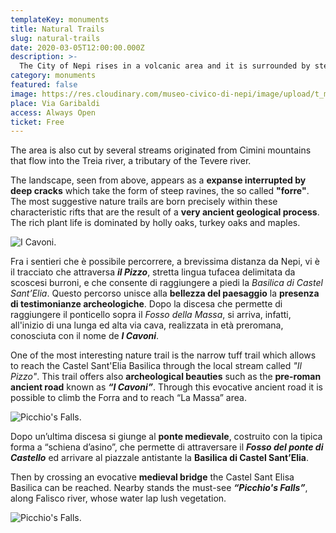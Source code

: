 ```yaml
---
templateKey: monuments
title: Natural Trails
slug: natural-trails
date: 2020-03-05T12:00:00.000Z
description: >-
  The City of Nepi rises in a volcanic area and it is surrounded by steep ravines called “Forre”, generated by ancient geological processes. There are a lot of natural trails to hike.
category: monuments
featured: false
image: https://res.cloudinary.com/museo-civico-di-nepi/image/upload/t_museo/v1587390451/natura-01_uyzyci.jpg
place: Via Garibaldi
access: Always Open
ticket: Free
---
```

The area is also cut by several streams originated from Cimini mountains that flow into the Treia river, a tributary of the Tevere river.

The landscape, seen from above, appears as a **expanse interrupted by deep cracks** which take the form of steep ravines, the so called **"forre"**. The most suggestive nature trails are born precisely within these characteristic rifts that are the result of a **very ancient geological process**. The rich plant life is dominated by holly oaks, turkey oaks and maples.

![I Cavoni.](https://res.cloudinary.com/museo-civico-di-nepi/image/upload/t_museo/v1587390452/natura-02_jjbqcr.jpg)

Fra i sentieri che è possibile percorrere, a brevissima distanza da Nepi, vi è il tracciato che attraversa _**il Pizzo**_, stretta lingua tufacea delimitata da scoscesi burroni, e che consente di raggiungere a piedi la _Basilica di Castel Sant’Elia_. Questo percorso unisce alla **bellezza del paesaggio** la **presenza di testimonianze archeologiche**. Dopo la discesa che permette di raggiungere il ponticello sopra il _Fosso della Massa_, si arriva, infatti, all'inizio di una lunga ed alta via cava, realizzata in età preromana, conosciuta con il nome de  _**I Cavoni**_.

One of the most interesting nature trail is the narrow tuff trail which allows to reach the Castel Sant'Elia Basilica through the local stream called _"Il Pizzo"_. This trail offers also **archeological beauties** such as the **pre-roman ancient road** known as **_“I Cavoni”_**. Through this evocative ancient road it is possible to climb the Forra and to reach “La Massa” area.

![Picchio's Falls.](https://res.cloudinary.com/museo-civico-di-nepi/image/upload/t_museo/v1587390454/natura-03_zaegau.jpg)

Dopo un’ultima discesa si giunge al **ponte medievale**, costruito con la tipica forma a “schiena d’asino”, che permette di attraversare il _**Fosso del ponte di Castello**_ ed arrivare al piazzale antistante la **Basilica di Castel Sant’Elia**.

Then by crossing an evocative **medieval bridge** the Castel Sant Elisa Basilica can be reached. Nearby stands the must-see **_“Picchio's Falls”_**, along Falisco river, whose water lap lush vegetation.

![Picchio's Falls.](https://res.cloudinary.com/museo-civico-di-nepi/image/upload/t_museo/v1587390451/natura-01_uyzyci.jpg)